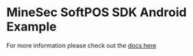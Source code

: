 # MineSec SoftPOS SDK Android Example

For more information please check out the [docs here](https://docs.theminesec.com/tech-sdk/getting-started/intro)
